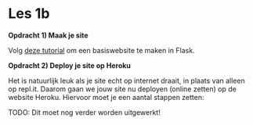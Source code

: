 # Les 1b

**Opdracht 1\) Maak je site**

Volg [deze tutorial](http://bit.ly/flask-start) om een basiswebsite te maken in Flask.

**Opdracht 2\) Deploy je site op Heroku**

Het is natuurlijk leuk als je site echt op internet draait, in plaats van alleen op repl.it. Daarom gaan we jouw site nu deployen \(online zetten\) op de website Heroku. Hiervoor moet je een aantal stappen zetten:

TODO: Dit moet nog verder worden uitgewerkt!

